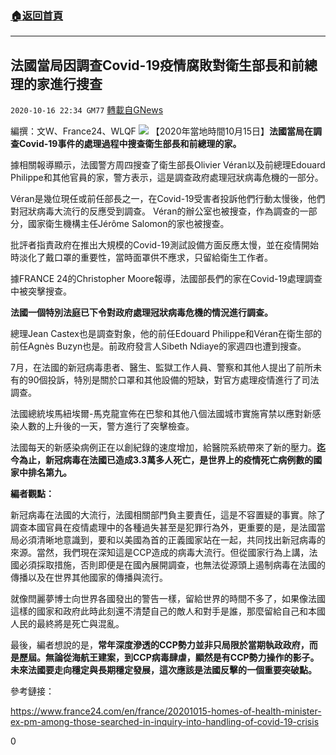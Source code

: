 ###  [:house:返回首頁](https://github.com/ourhimalayas/txt)
---

## 法國當局因調查Covid-19疫情腐敗對衛生部長和前總理的家進行搜查
`2020-10-16 22:34 GM77` [轉載自GNews](https://gnews.org/zh-hant/429235/)

編撰：文W、France24、WLQF
![]()![](https://s3.amazonaws.com/gnews-media-offload/wp-content/uploads/2020/10/16222053/%E6%88%AA%E5%B1%8F2020-10-17-%E4%B8%8A%E5%8D%8810.14.51-1.png)
【2020年當地時間10月15日】**法國當局在調查Covid-19事件的處理過程中搜查衛生部長和前總理的家。**

據相關報導顯示，法國警方周四搜查了衛生部長Olivier Véran以及前總理Edouard Philippe和其他官員的家，警方表示，這是調查政府處理冠狀病毒危機的一部分。

Véran是幾位現任或前任部長之一，在Covid-19受害者投訴他們行動太慢後，他們對冠狀病毒大流行的反應受到調查。 Véran的辦公室也被搜查，作為調查的一部分，國家衛生機構主任Jérôme Salomon的家也被搜查。

批評者指責政府在推出大規模的Covid-19測試設備方面反應太慢，並在疫情開始時淡化了戴口罩的重要性，當時面罩供不應求，只留給衛生工作者。

據FRANCE 24的Christopher Moore報導，法國部長們的家在Covid-19處理調查中被突擊搜查。

**法國一個特別法庭已下令對政府處理冠狀病毒危機的情況進行調查。**

總理Jean Castex也是調查對象，他的前任Edouard Philippe和Véran在衛生部的前任Agnès Buzyn也是。前政府發言人Sibeth Ndiaye的家週四也遭到搜查。

7月，在法國的新冠病毒患者、醫生、監獄工作人員、警察和其他人提出了前所未有的90個投訴，特別是關於口罩和其他設備的短缺，對官方處理疫情進行了司法調查。

法國總統埃馬紐埃爾-馬克龍宣佈在巴黎和其他八個法國城市實施宵禁以應對新感染人數的上升後的一天，警方進行了突擊檢查。

法國每天的新感染病例正在以創紀錄的速度增加，給醫院系統帶來了新的壓力。**迄今為止，新冠病毒在法國已造成3.3萬多人死亡，是世界上的疫情死亡病例數的國家中排名第九。**

**編者觀點：**

新冠病毒在法國的大流行，法國相關部門負主要責任，這是不容置疑的事實。除了調查本國官員在疫情處理中的各種過失甚至是犯罪行為外，更重要的是，是法國當局必須清晰地意識到，要和以美國為首的正義國家站在一起，共同找出新冠病毒的來源。當然，我們現在深知這是CCP造成的病毒大流行。但從國家行為上講，法國必須採取措施，否則即便是在國內展開調查，也無法從源頭上遏制病毒在法國的傳播以及在世界其他國家的傳播與流行。

就像閆麗夢博士向世界各國發出的警告一樣，留給世界的時間不多了，如果像法國這樣的國家和政府此時此刻還不清楚自己的敵人和對手是誰，那麼留給自己和本國人民的最終將是死亡與混亂。

最後，編者想說的是，**常年深度滲透的CCP勢力並非只局限於當期執政政府，而是歷屆。無論從海航王建案，到CCP病毒肆虐，顯然是有CCP勢力操作的影子。未來法國要走向穩定與長期穩定發展，這次應該是法國反擊的一個重要突破點。**

參考鏈接：

https://www.france24.com/en/france/20201015-homes-of-health-minister-ex-pm-among-those-searched-in-inquiry-into-handling-of-covid-19-crisis

0
